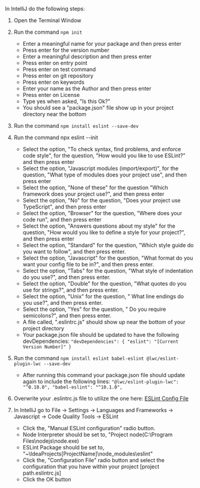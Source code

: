 In IntelliJ do the following steps:

1. Open the Terminal Window

2. Run the command `npm init` 
    * Enter a meaningful name for your package and then press enter
    * Press enter for the version number
    * Enter a meaningful description and then press enter
    * Press enter on entry point
    * Press enter on test command
    * Press enter on git repository
    * Press enter on keywords
    * Enter your name as the Author and then press enter
    * Press enter on License
    * Type yes when asked, "Is this Ok?"
    * You should see a "package.json" file show up in your project directory near the bottom

3. Run the command `npm install eslint --save-dev`

4. Run the command npx eslint --init
    * Select the option, "To check syntax, find problems, and enforce code style", for the question, "How would you like to use ESLint?" and then press 
    enter
    * Select the option, "Javascript modules (import/export)", for the question, "What type of modules does your project use", and then press enter
    * Select the option, "None of these" for the question "Which framework does your project use?", and then press enter
    * Select the option, "No" for the question, "Does your project use TypeScript", and then press enter
    * Select the option, "Browser" for the question, "Where does your code run", and then press enter
    * Select the option, "Answers questions about my style" for the question, "How would you like to define a style for your project?", and then press 
    enter
    * Select the option, "Standard" for the question, "Which style guide do you want to follow", and then press enter.
    * Select the option, "Javascript" for the question, "What format do you want your config file to be in?", and then press enter.
    * Select the option, "Tabs" for the question, "What style of indentation do you use?", and then press enter.
    * Select the option, "Double" for the question, "What quotes do you use for strings?", and then press enter.
    * Select the option, "Unix" for the question, " What line endings do you use?", and then press enter.
    * Select the option, "Yes" for the question, " Do you require semicolons?", and then press enter.
    * A file called, ".eslintrc.js" should show up near the bottom of your project directory
    * Your package.json file should be updated to have the following devDependencies: `"devDependencies": {
    "eslint": "[Current Version Number]"
     }`

5. Run the command `npm install eslint babel-eslint @lwc/eslint-plugin-lwc --save-dev`
    * After running this command your package.json file should update again to include the following lines: `"@lwc/eslint-plugin-lwc": "^0.10.0",
    "babel-eslint": "^10.1.0",`

6. Overwrite your .eslintrc.js file to utilize the one here: [ESLint Config File](https://github.com/Coding-With-The-Force/SalesforceBestPractices/blob/master/.eslintrc.js)

7. In IntelliJ go to File -> Settings -> Languages and Frameworks -> Javascript -> Code Quality Tools -> ESLint
    * Click the, "Manual ESLint configuration" radio button.
    * Node Interpreter should be set to, "Project node(C:\Program Files\nodejs\node.exe)
    * ESLint Package should be set to, "~\IdeaProjects\[ProjectName]\node_modules\eslint"
    * Click the, "Configuration File" radio button and select the configuration that you have within your project [project path\.eslintrc.js]
    * Click the OK button


 
